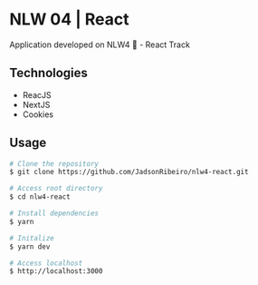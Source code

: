 # NLW 04 | React

<p> Application developed on NLW4 🚀 - React Track </p>

## Technologies

- ReacJS
- NextJS
- Cookies

## Usage

```bash
# Clone the repository
$ git clone https://github.com/JadsonRibeiro/nlw4-react.git

# Access root directory
$ cd nlw4-react

# Install dependencies
$ yarn 

# Initalize 
$ yarn dev

# Access localhost
$ http://localhost:3000
```

